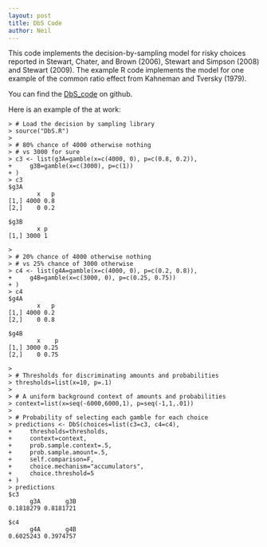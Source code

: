 ```yaml
---
layout: post
title: DbS Code
author: Neil
---
```


This code implements the decision-by-sampling model for risky choices reported in Stewart, Chater, and Brown (2006), Stewart and Simpson (2008) and Stewart (2009). The example R code implements the model for one example of the common ratio effect from Kahneman and Tversky (1979). 

You can find the [DbS_code](https://github.com/neil-stewart/DbS_code) on github.

Here is an example of the at work:

```{r}
> # Load the decision by sampling library 
> source("DbS.R") 
>  
> # 80% chance of 4000 otherwise nothing 
> # vs 3000 for sure 
> c3 <- list(g3A=gamble(x=c(4000, 0), p=c(0.8, 0.2)), 
+     g3B=gamble(x=c(3000), p=c(1)) 
+ ) 
> c3 
$g3A 
        x   p 
[1,] 4000 0.8 
[2,]    0 0.2 
 
$g3B 
        x p 
[1,] 3000 1 
 
>  
> # 20% chance of 4000 otherwise nothing 
> # vs 25% chance of 3000 otherwise 
> c4 <- list(g4A=gamble(x=c(4000, 0), p=c(0.2, 0.8)), 
+     g4B=gamble(x=c(3000, 0), p=c(0.25, 0.75)) 
+ ) 
> c4 
$g4A 
        x   p 
[1,] 4000 0.2 
[2,]    0 0.8 
 
$g4B 
        x    p 
[1,] 3000 0.25 
[2,]    0 0.75 
 
>  
> # Thresholds for discriminating amounts and probabilities 
> thresholds=list(x=10, p=.1) 
>  
> # A uniform background context of amounts and probabilities 
> context=list(x=seq(-6000,6000,1), p=seq(-1,1,.01)) 
>  
> # Probability of selecting each gamble for each choice 
> predictions <- DbS(choices=list(c3=c3, c4=c4), 
+     thresholds=thresholds, 
+     context=context, 
+     prob.sample.context=.5, 
+     prob.sample.amount=.5, 
+     self.comparison=F, 
+     choice.mechanism="accumulators", 
+     choice.threshold=5 
+ ) 
> predictions 
$c3 
      g3A       g3B  
0.1818279 0.8181721  
 
$c4 
      g4A       g4B  
0.6025243 0.3974757  
```


